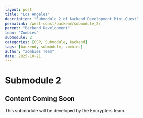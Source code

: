 ```yaml
---
layout: post
title: "Los Angeles"
description: "Submodule 2 of Backend Development Mini-Quest"
permalink: /west-coast/backend/submodule_2/
parent: "Backend Development"
team: "Zombies"
submodule: 2
categories: [CSP, Submodule, Backend]
tags: [backend, submodule, zombies]
author: "Zombies Team"
date: 2025-10-21
---
```


# Submodule 2

## Content Coming Soon
This submodule will be developed by the Encrypters team.
